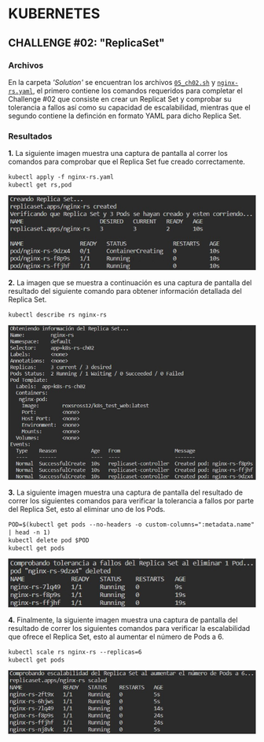 # KUBERNETES

## CHALLENGE \#02: "ReplicaSet"

### Archivos
En la carpeta *'Solution'* se encuentran los archivos [`05_ch02.sh`](../Solution/05_ch02.sh) y [`nginx-rs.yaml`](../Solution/nginx-rs.yaml), el primero contiene los comandos requeridos para completar el Challenge #02 que consiste en crear un Replicat Set y comprobar su tolerancia a fallos así como su capacidad de escalabilidad, mientras que el segundo contiene la definción en formato YAML para dicho Replica Set.

### Resultados
**1.** La siguiente imagen muestra una captura de pantalla al correr los comandos para comprobar que el Replica Set fue creado correctamente.
```
kubectl apply -f nginx-rs.yaml
kubectl get rs,pod
```
![](./images/1-GetRS.jpg)


**2.** La imagen que se muestra a continuación es una captura de pantalla del resultado del siguiente comando para obtener información detallada del Replica Set.
```
kubectl describe rs nginx-rs
```
![](./images/2-DescribeRS.jpg)


**3.** La siguiente imagen muestra una captura de pantalla del resultado de correr los siguientes comandos para verificar la tolerancia a fallos por parte del Replica Set, esto al eliminar uno de los Pods.
```
POD=$(kubectl get pods --no-headers -o custom-columns=":metadata.name" | head -n 1)
kubectl delete pod $POD
kubectl get pods
```
![](./images/3-FaultTolerance.jpg)


**4.** Finalmente, la siguiente imagen muestra una captura de pantalla del resultado de correr los siguientes comandos para verificar la escalabilidad que ofrece el Replica Set, esto al aumentar el número de Pods a 6.
```
kubectl scale rs nginx-rs --replicas=6
kubectl get pods
```
![](./images/4-Scalability.jpg)
